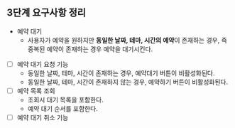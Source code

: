 ## 3단계 요구사항 정리

- 예약 대기
  - 사용자가 예약을 원하지만 **동일한 날짜, 테마, 시간의 예약**이 존재하는 경우, 즉 중복된 예약이 존재하는 경우 예약을 대기시킨다.

- [ ] 예약 대기 요청 기능
  - 동일한 날짜, 테마, 시간이 존재하는 경우, 예약대기 버튼이 비활성화된다.
  - 동일한 날짜, 테마, 시간이 존재하지 않는 경우, 예약하기 버튼이 비활성화된다.
- [ ] 예약 목록 조회
  - 조회시 대기 목록을 포함한다.
  - 예약 대기 순서를 포함한다.
- [ ] 예약 대기 취소 기능
